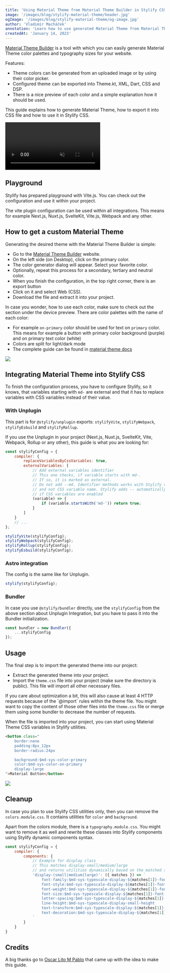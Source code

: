 ```yaml
---
title: 'Using Material Theme from Material Theme Builder in Stylify CSS'
image: '/images/blog/stylify-material-theme/header.jpg'
ogImage: '/images/blog/stylify-material-theme/og-image.jpg'
author: 'Vladimír Macháček'
annotation: 'Learn how to use generated Material Theme from Material Theme Builder in Stylify CSS and increase your productivity in a minute.'
createdAt: 'January 14, 2023'
---
```


[Material Theme Builder](https://m3.material.io/theme-builder#/custom) is a tool with which you can easily generate Material Theme color palettes and typography sizes for your website.

Features:
- Theme colors can be generated from an uploaded image or by using their color picker.
- Configured theme can be exported into Theme.kt, XML, Dart, CSS and DSP.
- There is a nice preview of each color and a simple explanation how it should be used.

This guide explains how to generate Material Theme, how to export it into CSS file and how to use it in Stylify CSS.

<video autoplay muted loop>
	<source src="/videos/material-theme-builder.mp4" type="video/mp4" />
</video>

## Playground
Stylify has prepared playground with Vite.js. You can check out the configuration and use it within your project.

The vite plugin configuration can be used within all integrations. This means for example Next.js, Nuxt.js, SvelteKit, Vite.js, Webpack and any other.

<stack-blitz-link link="stylify-material-theme-example"></stack-blitz-link>

## How to get a custom Material Theme
Generating the desired theme with the Material Theme Builder is simple:
- Go to the [Material Theme Builder](https://m3.material.io/theme-builder#/custom) website.
- On the left side (on Desktop), click on the primary color.
- The color generator dialog will appear. Select your favorite color.
- Optionally, repeat this process for a secondary, tertiary and neutral color.
- When you finish the configuration, in the top right corner, there is an export button
- Click on it and select Web (CSS).
- Download the file and extract it into your project.

In case you wonder, how to use each color, make sure to check out the section under the device preview. There are color palettes with the name of each color:
- For example `on-primary` color should be used for text on `primary` color. This means for example a button with primary color background (purple) and on primary text color (white)
- Colors are split for light/dark mode
- The complete guide can be found in [material theme docs](https://m3.material.io/styles/color/the-color-system/color-roles)

<img src="/images/blog/stylify-material-theme/colors-setup.png" loading="lazy" fetchpriority="low">

## Integrating Material Theme into Stylify CSS
To finish the configuration process, you have to configure Stylify, so it knows, that variables starting with `md-` are external and that it has to replace variables with CSS variables instead of their value.

### With Unplugin
This part is for `@stylify/unplugin` exports: `stylifyVite`, `stylifyWebpack`, `stylifyEsbuild` and `stylifyRollup`.

If you use the Unplugin in your project (Next.js, Nuxt.js, SvelteKit, Vite, Webpack, Rollup or any other), this guide is what you are looking for:
```js
const stylifyConfig = {
	compiler: {
		replaceVariablesByCssVariables: true,
		externalVariables: [
			// Add external variables identifier
			// This one checks, if variable starts with md-.
			// If so, it is marked as external.
			// Do not add --md. Identifier methods works with Stylify variable name
			// and not CSS variable name. Stylify adds -- automatically
			// if CSS variables are enabled
			(variable) => {
				if (variable.startsWith('md-')) return true;
			}
		]
	}
	// ...
};

stylifyVite(stylifyConfig);
stylifyWebpack(stylifyConfig);
stylifyRollup(stylifyConfig);
stylifyEsbuild(stylifyConfig);
```

### Astro integration
The config is the same like for Unplugin.

```js
stylify(stylifyConfig);
```

### Bundler
In case you use `@stylify/bundler` directly, use the `stylifyConfig` from the above section about Unplugin Integration, but you have to pass it into the Bundler initialization.

```js
const bundler = new Bundler({
	...stylifyConfig
});
```

## Usage
The final step is to import the generated theme into our project:
- Extract the generated theme into your project.
- Import the `theme.css` file into your project (make sure the directory is public). This file will import all other necessary files.

<note>
If you care about optimization a bit, this will also cause at least 4 HTTP requests because of the `@import` rules within the theme file.
You might want to copy the content of those other files into the <code>theme.css</code> file or merge them using some bundler to decrease the number of requests.
</note>

When the file is imported into your project, you can start using Material Theme CSS variables in Stylify utilities.
```html
<button class="
	border:none
	padding:8px_12px
	border-radius:24px

	background:$md-sys-color-primary
	color:$md-sys-color-on-primary
	display-large
">Material Button</button>
```

<img src="/images/blog/stylify-material-theme/buttons.png" loading="lazy" fetchpriority="low">

## Cleanup
In case you plan to use Stylify CSS utilities only, then you can remove the `colors.module.css`. It contains utilities for `color` and `background`.

Apart from the colors module, there is a `typography.module.css`. You might want to remove it as well and rewrite these classes into Stylify components using Stylify dynamic components syntax.

```js
const stylifyConfig = {
	compiler: {
		components: {
			// Example for display class
			// This matches display-small/medium/large
			// and returns utilities dynamically based on the matched size
			'display-(small|medium|large)': ({ matches }) => `
				font-family:$md-sys-typescale-display-${matches[1]}-font-family-name
				font-style:$md-sys-typescale-display-${matches[1]}-font-family-style
				font-weight:$md-sys-typescale-display-${matches[1]}-font-weight
				font-size:$md-sys-typescale-display-${matches[1]}-font-size
				letter-spacing:$md-sys-typescale-display-${matches[1]}-tracking
				line-height:$md-sys-typescale-display-small-height
				text-transform:$md-sys-typescale-display-${matches[1]}-text-transform
				text-decoration:$md-sys-typescale-display-${matches[1]}-text-decoration
			`
		}
	}
}
```

## Credits
A big thanks go to [Oscar Lito M Pablo](https://twitter.com/FlipOneUp) that came up with the idea to make this guide.
